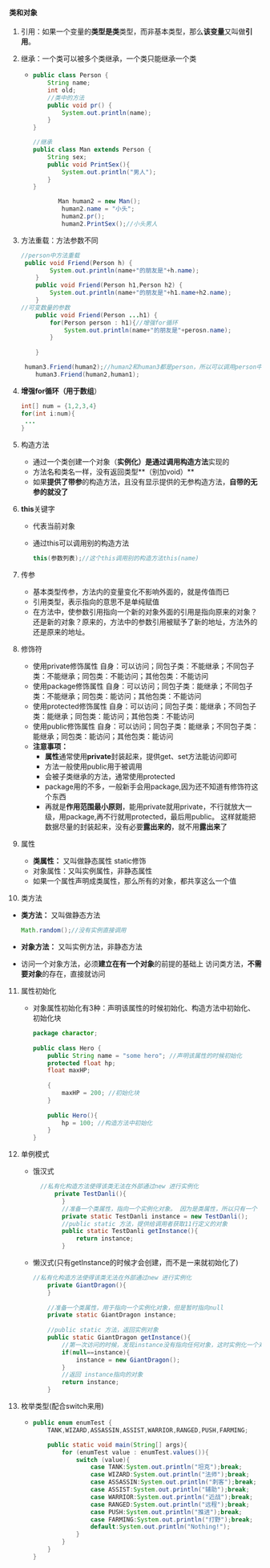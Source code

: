 #### 类和对象

1. 引用：如果一个变量的**类型是类**类型，而非基本类型，那么**该变量**又叫做**引用**。


2. 继承：一个类可以被多个类继承，一个类只能继承一个类

   - ```java
     public class Person {
         String name;
         int old;
         //类中的方法
         public void pr() {
             System.out.println(name);
         }
     }
     
     //继承
     public class Man extends Person {
         String sex;
         public void PrintSex(){
             System.out.println("男人");
         }
     }
     
     		Man human2 = new Man();
             human2.name = "小头";
             human2.pr();
             human2.PrintSex();//小头男人
     ```

3. 方法重载：方法参数不同

   ```java
   //person中方法重载    
   	public void Friend(Person h) {
           System.out.println(name+"的朋友是"+h.name);
       }
       public void Friend(Person h1,Person h2) {
           System.out.println(name+"的朋友是"+h1.name+h2.name);
       }
   //可变数量的参数
       public void Friend(Person ...h1) {
           for(Person person : h1){//增强for循环
               System.out.println(name+"的朋友是"+perosn.name);
           }
           
       }
   
   	human3.Friend(human2);//human2和human3都是person，所以可以调用person中的方法
       human3.Friend(human2,human1);
   ```

4. **增强for循环（用于数组**）

   ```java
   int[] num = {1,2,3,4}
   for(int i:num){
   	...
   }
   ```

5. 构造方法

   - 通过一个类创建一个对象（**实例化）是通过调用构造方法**实现的
   - 方法名和类名一样，没有返回类型**（别加void）**
   - 如果**提供了带参**的构造方法，且没有显示提供的无参构造方法，**自带的无参的就没了**

6. **this**关键字

   - 代表当前对象

   - 通过this可以调用别的构造方法

     ```java
     this(参数列表);//这个this调用别的构造方法this(name)
     ```

7. 传参

   - 基本类型传参，方法内的变量变化不影响外面的，就是传值而已
   - 引用类型，表示指向的意思不是单纯赋值
   - 在方法中，使参数引用指向一个新的对象外面的引用是指向原来的对象？还是新的对象？原来的，方法中的参数引用被赋予了新的地址，方法外的还是原来的地址。

8. 修饰符

   - 使用private修饰属性     自身：可以访问；同包子类：不能继承；不同包子类：不能继承；同包类：不能访问；其他包类：不能访问
   - 使用package修饰属性  自身：可以访问；同包子类：能继承；不同包子类：不能继承；同包类：能访问；其他包类：不能访问
   - 使用protected修饰属性  自身：可以访问；同包子类：能继承；不同包子类：能继承；同包类：能访问；其他包类：不能访问
   - 使用public修饰属性  自身：可以访问；同包子类：能继承；不同包子类：能继承；同包类：能访问；其他包类：能访问
   - **注意事项：**
     - **属性**通常使用**private**封装起来，提供get、set方法能访问即可
     -  方法一般使用public用于被调用
     - 会被子类继承的方法，通常使用protected
     - package用的不多，一般新手会用package,因为还不知道有修饰符这个东西
     - 再就是**作用范围最小原则**，能用private就用private，不行就放大一级，用package,再不行就用protected，最后用public。 这样就能把数据尽量的封装起来，没有必要**露出来的**，就不用**露出来**了

9. 属性

   - **类属性：** 又叫做静态属性 static修饰
   - 对象属性：又叫实例属性，非静态属性
   - 如果一个属性声明成类属性，那么所有的对象，都共享这么一个值

10. 类方法

   - **类方法：** 又叫做静态方法

     ```java
     Math.random();//没有实例直接调用
     ```

   - **对象方法：** 又叫实例方法，非静态方法

   - 访问一个对象方法，必须**建立在有一个对象**的前提的基础上
     访问类方法，**不需要对象**的存在，直接就访问

11. 属性初始化

    - 对象属性初始化有3种：声明该属性的时候初始化、构造方法中初始化、初始化块

      ```java
      package charactor;
       
      public class Hero {
          public String name = "some hero"; //声明该属性的时候初始化
          protected float hp;
          float maxHP;
           
          {
              maxHP = 200; //初始化块
          }  
           
          public Hero(){
              hp = 100; //构造方法中初始化
          }
      }
      ```

12. 单例模式

    - 饿汉式

      ```java
        //私有化构造方法使得该类无法在外部通过new 进行实例化
            private TestDanli(){
              }
              //准备一个类属性，指向一个实例化对象。 因为是类属性，所以只有一个
              private static TestDanli instance = new TestDanli();
              //public static 方法，提供给调用者获取11行定义的对象
              public static TestDanli getInstance(){
                  return instance;
              }
      ```

    - 懒汉式(只有getInstance的时候才会创建，而不是一来就初始化了)

      ```java
      //私有化构造方法使得该类无法在外部通过new 进行实例化
          private GiantDragon(){       
          }
        
          //准备一个类属性，用于指向一个实例化对象，但是暂时指向null
          private static GiantDragon instance;
            
          //public static 方法，返回实例对象
          public static GiantDragon getInstance(){
              //第一次访问的时候，发现instance没有指向任何对象，这时实例化一个对象
              if(null==instance){
                  instance = new GiantDragon();
              }
              //返回 instance指向的对象
              return instance;
          }
      ```

13. 枚举类型(配合switch来用)

    - ```java
      public enum enumTest {
          TANK,WIZARD,ASSASSIN,ASSIST,WARRIOR,RANGED,PUSH,FARMING;
      
          public static void main(String[] args){
              for (enumTest value : enumTest.values()){
                  switch (value){
                      case TANK:System.out.println("坦克");break;
                      case WIZARD:System.out.println("法师");break;
                      case ASSASSIN:System.out.println("刺客");break;
                      case ASSIST:System.out.println("辅助");break;
                      case WARRIOR:System.out.println("近战");break;
                      case RANGED:System.out.println("远程");break;
                      case PUSH:System.out.println("推进");break;
                      case FARMING:System.out.println("打野");break;
                      default:System.out.println("Nothing!");
                  }
              }
          }
      }
      ```

